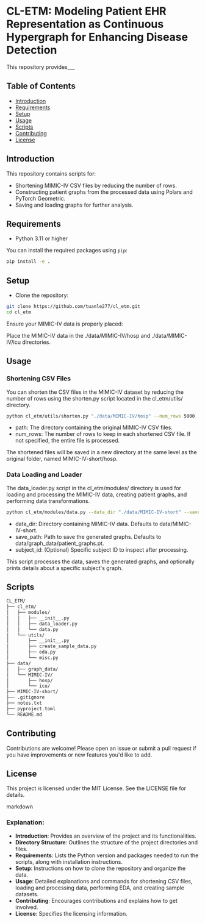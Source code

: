 # CL-ETM: Modeling Patient EHR Representation as Continuous Hypergraph for Enhancing Disease Detection

This repository provides___

## Table of Contents

- [Introduction](#introduction)
- [Requirements](#requirements)
- [Setup](#setup)
- [Usage](#usage)
- [Scripts](#scripts)
- [Contributing](#contributing)
- [License](#license)

## Introduction

This repository contains scripts for:
- Shortening MIMIC-IV CSV files by reducing the number of rows.
- Constructing patient graphs from the processed data using Polars and PyTorch Geometric.
- Saving and loading graphs for further analysis.

## Requirements

- Python 3.11 or higher

You can install the required packages using `pip`:

```bash
pip install -e .
```

## Setup

- Clone the repository:

```bash
git clone https://github.com/tuanle277/cl_etm.git
cd cl_etm
```
Ensure your MIMIC-IV data is properly placed:

Place the MIMIC-IV data in the ./data/MIMIC-IV/hosp and ./data/MIMIC-IV/icu directories.

## Usage
### Shortening CSV Files
You can shorten the CSV files in the MIMIC-IV dataset by reducing the number of rows using the shorten.py script located in the cl_etm/utils/ directory.

```bash
python cl_etm/utils/shorten.py "./data/MIMIC-IV/hosp" --num_rows 5000
```

+ path: The directory containing the original MIMIC-IV CSV files.
+ num_rows: The number of rows to keep in each shortened CSV file. If not specified, the entire file is processed.
  
The shortened files will be saved in a new directory at the same level as the original folder, named MIMIC-IV-short/hosp.

### Data Loading and Loader
The data_loader.py script in the cl_etm/modules/ directory is used for loading and processing the MIMIC-IV data, creating patient graphs, and performing data transformations.

```bash
python cl_etm/modules/data.py --data_dir "./data/MIMIC-IV-short" --save_path "./data/graph_data/graphs.pt" --subject_id 10058834
```

+ data_dir: Directory containing MIMIC-IV data. Defaults to data/MIMIC-IV-short.
+ save_path: Path to save the generated graphs. Defaults to data/graph_data/patient_graphs.pt.
+ subject_id: (Optional) Specific subject ID to inspect after processing.

This script processes the data, saves the generated graphs, and optionally prints details about a specific subject's graph.

## Scripts
```markdown
CL_ETM/
├── cl_etm/
│   ├── modules/
│   │   ├── __init__.py
│   │   ├── data_loader.py
│   │   └── data.py
│   └── utils/
│       ├── __init__.py
│       ├── create_sample_data.py
│       ├── eda.py
│       └── misc.py
├── data/
│   ├── graph_data/
│   └── MIMIC-IV/
│       ├── hosp/
│       └── icu/
├── MIMIC-IV-short/
├── .gitignore
├── notes.txt
├── pyproject.toml
└── README.md
```

## Contributing
Contributions are welcome! Please open an issue or submit a pull request if you have improvements or new features you'd like to add.

## License
This project is licensed under the MIT License. See the LICENSE file for details.

markdown

### Explanation:
- **Introduction**: Provides an overview of the project and its functionalities.
- **Directory Structure**: Outlines the structure of the project directories and files.
- **Requirements**: Lists the Python version and packages needed to run the scripts, along with installation instructions.
- **Setup**: Instructions on how to clone the repository and organize the data.
- **Usage**: Detailed explanations and commands for shortening CSV files, loading and processing data, performing EDA, and creating sample datasets.
- **Contributing**: Encourages contributions and explains how to get involved.
- **License**: Specifies the licensing information.
